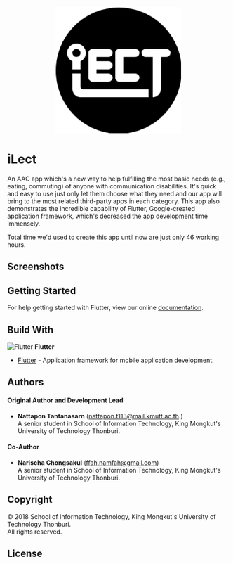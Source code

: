 <p align="center">
  <img src="https://github.com/Better-Git/int450.ilect/blob/master/assets/icon.png?raw=true" alt="iLect"/>
</p>

# iLect

An AAC app which's a new way to help fulfilling the most basic needs (e.g., eating, commuting) of anyone with communication disabilities.
It's quick and easy to use just only let them choose what they need and our app will bring to the most related third-party apps in each category. This app also demonstrates the incredible capability of Flutter, Google-created application framework, which's decreased the app development time immensely.

Total time we'd used to create this app until now are just only 46 working hours.

## Screenshots

## Getting Started

For help getting started with Flutter, view our online
[documentation](https://flutter.io/).

## Build With
<img src="https://flutter.io/images/flutter-mark-square-100.png" alt="Flutter" width="40" height="40"/> **Flutter**
- [Flutter](https://flutter.io/) - Application framework for mobile application development.

## Authors
#### Original Author and Development Lead
- **Nattapon Tantanasarn** (nattapon.t113@mail.kmutt.ac.th.)
<br/>A senior student in School of Information Technology, King Mongkut's University of Technology Thonburi.
#### Co-Author
- **Narischa Chongsakul** (ffah.namfah@gmail.com)
<br/>A senior student in School of Information Technology, King Mongkut's University of Technology Thonburi.

## Copyright
© 2018 School of Information Technology, King Mongkut's University of Technology Thonburi.
<br/>All rights reserved.

## License
